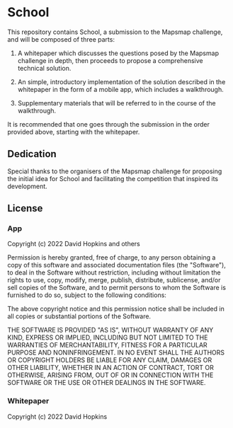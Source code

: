 # School

This repository contains School, a submission to the Mapsmap challenge, and will be composed of three parts:

1. A whitepaper which discusses the questions posed by the Mapsmap challenge in depth, then proceeds to propose a comprehensive technical solution.

2. An simple, introductory implementation of the solution described in the whitepaper in the form of a mobile app, which includes a walkthrough.

3. Supplementary materials that will be referred to in the course of the walkthrough.

It is recommended that one goes through the submission in the order provided above, starting with the whitepaper.

## Dedication

Special thanks to the organisers of the Mapsmap challenge for proposing the initial idea for School and facilitating the competition that inspired its development.

## License

### App

Copyright (c) 2022 David Hopkins and others

Permission is hereby granted, free of charge, to any person obtaining
a copy of this software and associated documentation files (the
"Software"), to deal in the Software without restriction, including
without limitation the rights to use, copy, modify, merge, publish,
distribute, sublicense, and/or sell copies of the Software, and to
permit persons to whom the Software is furnished to do so, subject to
the following conditions:

The above copyright notice and this permission notice shall be
included in all copies or substantial portions of the Software.

THE SOFTWARE IS PROVIDED "AS IS", WITHOUT WARRANTY OF ANY KIND,
EXPRESS OR IMPLIED, INCLUDING BUT NOT LIMITED TO THE WARRANTIES OF
MERCHANTABILITY, FITNESS FOR A PARTICULAR PURPOSE AND
NONINFRINGEMENT. IN NO EVENT SHALL THE AUTHORS OR COPYRIGHT HOLDERS BE
LIABLE FOR ANY CLAIM, DAMAGES OR OTHER LIABILITY, WHETHER IN AN ACTION
OF CONTRACT, TORT OR OTHERWISE, ARISING FROM, OUT OF OR IN CONNECTION
WITH THE SOFTWARE OR THE USE OR OTHER DEALINGS IN THE SOFTWARE.

### Whitepaper

Copyright (c) 2022 David Hopkins
